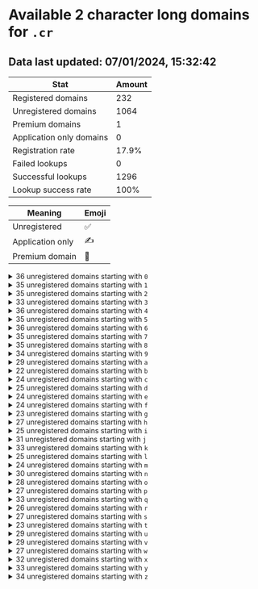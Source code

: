 # Available 2 character long domains for `.cr`

## Data last updated: 07/01/2024, 15:32:42

|Stat|Amount|
|--|--|
|Registered domains|232|
|Unregistered domains|1064|
|Premium domains|1|
|Application only domains|0|
|Registration rate|17.9%|
|Failed lookups|0|
|Successful lookups|1296|
|Lookup success rate|100%|


|Meaning|Emoji|
|--|--|
|Unregistered|:white_check_mark:|
|Application only|:writing_hand:|
|Premium domain|:gem:|

<details>
<summary>36 unregistered domains starting with <bold><code>0</code></bold></summary>

|Type|Domain|
|--|--|
|:white_check_mark:|`00.cr`|
|:white_check_mark:|`01.cr`|
|:white_check_mark:|`02.cr`|
|:white_check_mark:|`03.cr`|
|:white_check_mark:|`04.cr`|
|:white_check_mark:|`05.cr`|
|:white_check_mark:|`06.cr`|
|:white_check_mark:|`07.cr`|
|:white_check_mark:|`08.cr`|
|:white_check_mark:|`09.cr`|
|:white_check_mark:|`0a.cr`|
|:white_check_mark:|`0b.cr`|
|:white_check_mark:|`0c.cr`|
|:white_check_mark:|`0d.cr`|
|:white_check_mark:|`0e.cr`|
|:white_check_mark:|`0f.cr`|
|:white_check_mark:|`0g.cr`|
|:white_check_mark:|`0h.cr`|
|:white_check_mark:|`0i.cr`|
|:white_check_mark:|`0j.cr`|
|:white_check_mark:|`0k.cr`|
|:white_check_mark:|`0l.cr`|
|:white_check_mark:|`0m.cr`|
|:white_check_mark:|`0n.cr`|
|:white_check_mark:|`0o.cr`|
|:white_check_mark:|`0p.cr`|
|:white_check_mark:|`0q.cr`|
|:white_check_mark:|`0r.cr`|
|:white_check_mark:|`0s.cr`|
|:white_check_mark:|`0t.cr`|
|:white_check_mark:|`0u.cr`|
|:white_check_mark:|`0v.cr`|
|:white_check_mark:|`0w.cr`|
|:white_check_mark:|`0x.cr`|
|:white_check_mark:|`0y.cr`|
|:white_check_mark:|`0z.cr`|
</details>
<details>
<summary>35 unregistered domains starting with <bold><code>1</code></bold></summary>

|Type|Domain|
|--|--|
|:white_check_mark:|`11.cr`|
|:white_check_mark:|`12.cr`|
|:white_check_mark:|`13.cr`|
|:white_check_mark:|`14.cr`|
|:white_check_mark:|`15.cr`|
|:white_check_mark:|`16.cr`|
|:white_check_mark:|`17.cr`|
|:white_check_mark:|`18.cr`|
|:white_check_mark:|`19.cr`|
|:white_check_mark:|`1a.cr`|
|:white_check_mark:|`1b.cr`|
|:white_check_mark:|`1c.cr`|
|:white_check_mark:|`1d.cr`|
|:white_check_mark:|`1e.cr`|
|:white_check_mark:|`1f.cr`|
|:white_check_mark:|`1g.cr`|
|:white_check_mark:|`1h.cr`|
|:white_check_mark:|`1i.cr`|
|:white_check_mark:|`1j.cr`|
|:white_check_mark:|`1k.cr`|
|:white_check_mark:|`1l.cr`|
|:white_check_mark:|`1m.cr`|
|:white_check_mark:|`1n.cr`|
|:white_check_mark:|`1o.cr`|
|:white_check_mark:|`1p.cr`|
|:white_check_mark:|`1q.cr`|
|:white_check_mark:|`1r.cr`|
|:white_check_mark:|`1s.cr`|
|:white_check_mark:|`1t.cr`|
|:white_check_mark:|`1u.cr`|
|:white_check_mark:|`1v.cr`|
|:white_check_mark:|`1w.cr`|
|:white_check_mark:|`1x.cr`|
|:white_check_mark:|`1y.cr`|
|:white_check_mark:|`1z.cr`|
</details>
<details>
<summary>35 unregistered domains starting with <bold><code>2</code></bold></summary>

|Type|Domain|
|--|--|
|:white_check_mark:|`20.cr`|
|:white_check_mark:|`22.cr`|
|:white_check_mark:|`23.cr`|
|:white_check_mark:|`24.cr`|
|:white_check_mark:|`25.cr`|
|:white_check_mark:|`26.cr`|
|:white_check_mark:|`27.cr`|
|:white_check_mark:|`28.cr`|
|:white_check_mark:|`29.cr`|
|:white_check_mark:|`2a.cr`|
|:white_check_mark:|`2b.cr`|
|:white_check_mark:|`2c.cr`|
|:white_check_mark:|`2d.cr`|
|:white_check_mark:|`2e.cr`|
|:white_check_mark:|`2f.cr`|
|:white_check_mark:|`2g.cr`|
|:white_check_mark:|`2h.cr`|
|:white_check_mark:|`2i.cr`|
|:white_check_mark:|`2j.cr`|
|:white_check_mark:|`2k.cr`|
|:white_check_mark:|`2l.cr`|
|:white_check_mark:|`2m.cr`|
|:white_check_mark:|`2n.cr`|
|:white_check_mark:|`2o.cr`|
|:white_check_mark:|`2p.cr`|
|:white_check_mark:|`2q.cr`|
|:white_check_mark:|`2r.cr`|
|:white_check_mark:|`2s.cr`|
|:white_check_mark:|`2t.cr`|
|:white_check_mark:|`2u.cr`|
|:white_check_mark:|`2v.cr`|
|:white_check_mark:|`2w.cr`|
|:white_check_mark:|`2x.cr`|
|:white_check_mark:|`2y.cr`|
|:white_check_mark:|`2z.cr`|
</details>
<details>
<summary>33 unregistered domains starting with <bold><code>3</code></bold></summary>

|Type|Domain|
|--|--|
|:white_check_mark:|`30.cr`|
|:white_check_mark:|`31.cr`|
|:white_check_mark:|`32.cr`|
|:white_check_mark:|`33.cr`|
|:white_check_mark:|`34.cr`|
|:white_check_mark:|`35.cr`|
|:white_check_mark:|`36.cr`|
|:white_check_mark:|`37.cr`|
|:white_check_mark:|`38.cr`|
|:white_check_mark:|`39.cr`|
|:white_check_mark:|`3a.cr`|
|:white_check_mark:|`3b.cr`|
|:white_check_mark:|`3c.cr`|
|:white_check_mark:|`3d.cr`|
|:white_check_mark:|`3e.cr`|
|:white_check_mark:|`3f.cr`|
|:white_check_mark:|`3g.cr`|
|:white_check_mark:|`3h.cr`|
|:white_check_mark:|`3i.cr`|
|:white_check_mark:|`3j.cr`|
|:white_check_mark:|`3k.cr`|
|:white_check_mark:|`3l.cr`|
|:white_check_mark:|`3o.cr`|
|:white_check_mark:|`3p.cr`|
|:white_check_mark:|`3q.cr`|
|:white_check_mark:|`3s.cr`|
|:white_check_mark:|`3t.cr`|
|:white_check_mark:|`3u.cr`|
|:white_check_mark:|`3v.cr`|
|:white_check_mark:|`3w.cr`|
|:white_check_mark:|`3x.cr`|
|:white_check_mark:|`3y.cr`|
|:white_check_mark:|`3z.cr`|
</details>
<details>
<summary>36 unregistered domains starting with <bold><code>4</code></bold></summary>

|Type|Domain|
|--|--|
|:white_check_mark:|`40.cr`|
|:white_check_mark:|`41.cr`|
|:white_check_mark:|`42.cr`|
|:white_check_mark:|`43.cr`|
|:white_check_mark:|`44.cr`|
|:white_check_mark:|`45.cr`|
|:white_check_mark:|`46.cr`|
|:white_check_mark:|`47.cr`|
|:white_check_mark:|`48.cr`|
|:white_check_mark:|`49.cr`|
|:white_check_mark:|`4a.cr`|
|:white_check_mark:|`4b.cr`|
|:white_check_mark:|`4c.cr`|
|:white_check_mark:|`4d.cr`|
|:white_check_mark:|`4e.cr`|
|:white_check_mark:|`4f.cr`|
|:white_check_mark:|`4g.cr`|
|:white_check_mark:|`4h.cr`|
|:white_check_mark:|`4i.cr`|
|:white_check_mark:|`4j.cr`|
|:white_check_mark:|`4k.cr`|
|:white_check_mark:|`4l.cr`|
|:white_check_mark:|`4m.cr`|
|:white_check_mark:|`4n.cr`|
|:white_check_mark:|`4o.cr`|
|:white_check_mark:|`4p.cr`|
|:white_check_mark:|`4q.cr`|
|:white_check_mark:|`4r.cr`|
|:white_check_mark:|`4s.cr`|
|:white_check_mark:|`4t.cr`|
|:white_check_mark:|`4u.cr`|
|:white_check_mark:|`4v.cr`|
|:white_check_mark:|`4w.cr`|
|:white_check_mark:|`4x.cr`|
|:white_check_mark:|`4y.cr`|
|:white_check_mark:|`4z.cr`|
</details>
<details>
<summary>35 unregistered domains starting with <bold><code>5</code></bold></summary>

|Type|Domain|
|--|--|
|:white_check_mark:|`50.cr`|
|:white_check_mark:|`51.cr`|
|:white_check_mark:|`52.cr`|
|:white_check_mark:|`53.cr`|
|:white_check_mark:|`54.cr`|
|:white_check_mark:|`55.cr`|
|:white_check_mark:|`56.cr`|
|:white_check_mark:|`57.cr`|
|:white_check_mark:|`58.cr`|
|:white_check_mark:|`59.cr`|
|:white_check_mark:|`5a.cr`|
|:white_check_mark:|`5b.cr`|
|:white_check_mark:|`5c.cr`|
|:white_check_mark:|`5d.cr`|
|:white_check_mark:|`5f.cr`|
|:white_check_mark:|`5g.cr`|
|:white_check_mark:|`5h.cr`|
|:white_check_mark:|`5i.cr`|
|:white_check_mark:|`5j.cr`|
|:white_check_mark:|`5k.cr`|
|:white_check_mark:|`5l.cr`|
|:white_check_mark:|`5m.cr`|
|:white_check_mark:|`5n.cr`|
|:white_check_mark:|`5o.cr`|
|:white_check_mark:|`5p.cr`|
|:white_check_mark:|`5q.cr`|
|:white_check_mark:|`5r.cr`|
|:white_check_mark:|`5s.cr`|
|:white_check_mark:|`5t.cr`|
|:white_check_mark:|`5u.cr`|
|:white_check_mark:|`5v.cr`|
|:white_check_mark:|`5w.cr`|
|:white_check_mark:|`5x.cr`|
|:white_check_mark:|`5y.cr`|
|:white_check_mark:|`5z.cr`|
</details>
<details>
<summary>36 unregistered domains starting with <bold><code>6</code></bold></summary>

|Type|Domain|
|--|--|
|:white_check_mark:|`60.cr`|
|:white_check_mark:|`61.cr`|
|:white_check_mark:|`62.cr`|
|:white_check_mark:|`63.cr`|
|:white_check_mark:|`64.cr`|
|:white_check_mark:|`65.cr`|
|:white_check_mark:|`66.cr`|
|:white_check_mark:|`67.cr`|
|:white_check_mark:|`68.cr`|
|:white_check_mark:|`69.cr`|
|:white_check_mark:|`6a.cr`|
|:white_check_mark:|`6b.cr`|
|:white_check_mark:|`6c.cr`|
|:white_check_mark:|`6d.cr`|
|:white_check_mark:|`6e.cr`|
|:white_check_mark:|`6f.cr`|
|:white_check_mark:|`6g.cr`|
|:white_check_mark:|`6h.cr`|
|:white_check_mark:|`6i.cr`|
|:white_check_mark:|`6j.cr`|
|:white_check_mark:|`6k.cr`|
|:white_check_mark:|`6l.cr`|
|:white_check_mark:|`6m.cr`|
|:white_check_mark:|`6n.cr`|
|:white_check_mark:|`6o.cr`|
|:white_check_mark:|`6p.cr`|
|:white_check_mark:|`6q.cr`|
|:white_check_mark:|`6r.cr`|
|:white_check_mark:|`6s.cr`|
|:white_check_mark:|`6t.cr`|
|:white_check_mark:|`6u.cr`|
|:white_check_mark:|`6v.cr`|
|:white_check_mark:|`6w.cr`|
|:white_check_mark:|`6x.cr`|
|:white_check_mark:|`6y.cr`|
|:white_check_mark:|`6z.cr`|
</details>
<details>
<summary>35 unregistered domains starting with <bold><code>7</code></bold></summary>

|Type|Domain|
|--|--|
|:white_check_mark:|`70.cr`|
|:white_check_mark:|`71.cr`|
|:white_check_mark:|`72.cr`|
|:white_check_mark:|`73.cr`|
|:white_check_mark:|`74.cr`|
|:white_check_mark:|`75.cr`|
|:white_check_mark:|`76.cr`|
|:white_check_mark:|`77.cr`|
|:white_check_mark:|`78.cr`|
|:white_check_mark:|`79.cr`|
|:white_check_mark:|`7a.cr`|
|:white_check_mark:|`7b.cr`|
|:white_check_mark:|`7d.cr`|
|:white_check_mark:|`7e.cr`|
|:white_check_mark:|`7f.cr`|
|:white_check_mark:|`7g.cr`|
|:white_check_mark:|`7h.cr`|
|:white_check_mark:|`7i.cr`|
|:white_check_mark:|`7j.cr`|
|:white_check_mark:|`7k.cr`|
|:white_check_mark:|`7l.cr`|
|:white_check_mark:|`7m.cr`|
|:white_check_mark:|`7n.cr`|
|:white_check_mark:|`7o.cr`|
|:white_check_mark:|`7p.cr`|
|:white_check_mark:|`7q.cr`|
|:white_check_mark:|`7r.cr`|
|:white_check_mark:|`7s.cr`|
|:white_check_mark:|`7t.cr`|
|:white_check_mark:|`7u.cr`|
|:white_check_mark:|`7v.cr`|
|:white_check_mark:|`7w.cr`|
|:white_check_mark:|`7x.cr`|
|:white_check_mark:|`7y.cr`|
|:white_check_mark:|`7z.cr`|
</details>
<details>
<summary>35 unregistered domains starting with <bold><code>8</code></bold></summary>

|Type|Domain|
|--|--|
|:white_check_mark:|`80.cr`|
|:white_check_mark:|`81.cr`|
|:white_check_mark:|`82.cr`|
|:white_check_mark:|`83.cr`|
|:white_check_mark:|`84.cr`|
|:white_check_mark:|`85.cr`|
|:white_check_mark:|`86.cr`|
|:white_check_mark:|`87.cr`|
|:white_check_mark:|`89.cr`|
|:white_check_mark:|`8a.cr`|
|:white_check_mark:|`8b.cr`|
|:white_check_mark:|`8c.cr`|
|:white_check_mark:|`8d.cr`|
|:white_check_mark:|`8e.cr`|
|:white_check_mark:|`8f.cr`|
|:white_check_mark:|`8g.cr`|
|:white_check_mark:|`8h.cr`|
|:white_check_mark:|`8i.cr`|
|:white_check_mark:|`8j.cr`|
|:white_check_mark:|`8k.cr`|
|:white_check_mark:|`8l.cr`|
|:white_check_mark:|`8m.cr`|
|:white_check_mark:|`8n.cr`|
|:white_check_mark:|`8o.cr`|
|:white_check_mark:|`8p.cr`|
|:white_check_mark:|`8q.cr`|
|:white_check_mark:|`8r.cr`|
|:white_check_mark:|`8s.cr`|
|:white_check_mark:|`8t.cr`|
|:white_check_mark:|`8u.cr`|
|:white_check_mark:|`8v.cr`|
|:white_check_mark:|`8w.cr`|
|:white_check_mark:|`8x.cr`|
|:white_check_mark:|`8y.cr`|
|:white_check_mark:|`8z.cr`|
</details>
<details>
<summary>34 unregistered domains starting with <bold><code>9</code></bold></summary>

|Type|Domain|
|--|--|
|:white_check_mark:|`90.cr`|
|:white_check_mark:|`91.cr`|
|:white_check_mark:|`92.cr`|
|:white_check_mark:|`93.cr`|
|:white_check_mark:|`94.cr`|
|:white_check_mark:|`95.cr`|
|:white_check_mark:|`96.cr`|
|:white_check_mark:|`97.cr`|
|:white_check_mark:|`98.cr`|
|:white_check_mark:|`9a.cr`|
|:white_check_mark:|`9b.cr`|
|:white_check_mark:|`9c.cr`|
|:white_check_mark:|`9d.cr`|
|:white_check_mark:|`9e.cr`|
|:white_check_mark:|`9f.cr`|
|:white_check_mark:|`9g.cr`|
|:white_check_mark:|`9h.cr`|
|:white_check_mark:|`9i.cr`|
|:white_check_mark:|`9j.cr`|
|:white_check_mark:|`9k.cr`|
|:white_check_mark:|`9l.cr`|
|:white_check_mark:|`9m.cr`|
|:white_check_mark:|`9o.cr`|
|:white_check_mark:|`9p.cr`|
|:white_check_mark:|`9q.cr`|
|:white_check_mark:|`9r.cr`|
|:white_check_mark:|`9s.cr`|
|:white_check_mark:|`9t.cr`|
|:white_check_mark:|`9u.cr`|
|:white_check_mark:|`9v.cr`|
|:white_check_mark:|`9w.cr`|
|:white_check_mark:|`9x.cr`|
|:white_check_mark:|`9y.cr`|
|:white_check_mark:|`9z.cr`|
</details>
<details>
<summary>29 unregistered domains starting with <bold><code>a</code></bold></summary>

|Type|Domain|
|--|--|
|:white_check_mark:|`a0.cr`|
|:white_check_mark:|`a1.cr`|
|:white_check_mark:|`a2.cr`|
|:white_check_mark:|`a3.cr`|
|:white_check_mark:|`a5.cr`|
|:white_check_mark:|`a6.cr`|
|:white_check_mark:|`a7.cr`|
|:white_check_mark:|`a8.cr`|
|:white_check_mark:|`a9.cr`|
|:white_check_mark:|`ab.cr`|
|:white_check_mark:|`ac.cr`|
|:white_check_mark:|`ad.cr`|
|:white_check_mark:|`ae.cr`|
|:white_check_mark:|`af.cr`|
|:white_check_mark:|`ah.cr`|
|:white_check_mark:|`ai.cr`|
|:white_check_mark:|`aj.cr`|
|:white_check_mark:|`ak.cr`|
|:white_check_mark:|`al.cr`|
|:white_check_mark:|`am.cr`|
|:white_check_mark:|`ao.cr`|
|:white_check_mark:|`ap.cr`|
|:white_check_mark:|`aq.cr`|
|:white_check_mark:|`as.cr`|
|:white_check_mark:|`au.cr`|
|:white_check_mark:|`av.cr`|
|:white_check_mark:|`aw.cr`|
|:white_check_mark:|`ay.cr`|
|:white_check_mark:|`az.cr`|
</details>
<details>
<summary>22 unregistered domains starting with <bold><code>b</code></bold></summary>

|Type|Domain|
|--|--|
|:white_check_mark:|`b0.cr`|
|:white_check_mark:|`b2.cr`|
|:white_check_mark:|`b3.cr`|
|:white_check_mark:|`b4.cr`|
|:white_check_mark:|`b5.cr`|
|:white_check_mark:|`b6.cr`|
|:white_check_mark:|`b7.cr`|
|:white_check_mark:|`b8.cr`|
|:white_check_mark:|`b9.cr`|
|:white_check_mark:|`be.cr`|
|:white_check_mark:|`bf.cr`|
|:white_check_mark:|`bg.cr`|
|:white_check_mark:|`bh.cr`|
|:white_check_mark:|`bi.cr`|
|:white_check_mark:|`bj.cr`|
|:white_check_mark:|`bk.cr`|
|:white_check_mark:|`bl.cr`|
|:white_check_mark:|`bo.cr`|
|:white_check_mark:|`bq.cr`|
|:white_check_mark:|`bs.cr`|
|:white_check_mark:|`bu.cr`|
|:white_check_mark:|`bz.cr`|
</details>
<details>
<summary>24 unregistered domains starting with <bold><code>c</code></bold></summary>

|Type|Domain|
|--|--|
|:white_check_mark:|`c0.cr`|
|:white_check_mark:|`c1.cr`|
|:white_check_mark:|`c2.cr`|
|:white_check_mark:|`c4.cr`|
|:white_check_mark:|`c5.cr`|
|:white_check_mark:|`c6.cr`|
|:white_check_mark:|`c7.cr`|
|:white_check_mark:|`c8.cr`|
|:white_check_mark:|`c9.cr`|
|:white_check_mark:|`ca.cr`|
|:white_check_mark:|`cd.cr`|
|:white_check_mark:|`cg.cr`|
|:white_check_mark:|`ci.cr`|
|:white_check_mark:|`cj.cr`|
|:white_check_mark:|`ck.cr`|
|:white_check_mark:|`co.cr`|
|:white_check_mark:|`cp.cr`|
|:white_check_mark:|`cq.cr`|
|:white_check_mark:|`cr.cr`|
|:white_check_mark:|`ct.cr`|
|:white_check_mark:|`cw.cr`|
|:white_check_mark:|`cx.cr`|
|:white_check_mark:|`cy.cr`|
|:white_check_mark:|`cz.cr`|
</details>
<details>
<summary>25 unregistered domains starting with <bold><code>d</code></bold></summary>

|Type|Domain|
|--|--|
|:white_check_mark:|`d0.cr`|
|:white_check_mark:|`d1.cr`|
|:white_check_mark:|`d2.cr`|
|:white_check_mark:|`d3.cr`|
|:white_check_mark:|`d4.cr`|
|:white_check_mark:|`d5.cr`|
|:white_check_mark:|`d6.cr`|
|:white_check_mark:|`d7.cr`|
|:white_check_mark:|`d8.cr`|
|:white_check_mark:|`d9.cr`|
|:white_check_mark:|`de.cr`|
|:white_check_mark:|`df.cr`|
|:white_check_mark:|`dg.cr`|
|:white_check_mark:|`dh.cr`|
|:white_check_mark:|`dj.cr`|
|:white_check_mark:|`dl.cr`|
|:white_check_mark:|`dn.cr`|
|:white_check_mark:|`dp.cr`|
|:white_check_mark:|`dt.cr`|
|:white_check_mark:|`du.cr`|
|:white_check_mark:|`dv.cr`|
|:white_check_mark:|`dw.cr`|
|:white_check_mark:|`dx.cr`|
|:white_check_mark:|`dy.cr`|
|:white_check_mark:|`dz.cr`|
</details>
<details>
<summary>24 unregistered domains starting with <bold><code>e</code></bold></summary>

|Type|Domain|
|--|--|
|:white_check_mark:|`e0.cr`|
|:white_check_mark:|`e1.cr`|
|:white_check_mark:|`e2.cr`|
|:white_check_mark:|`e3.cr`|
|:white_check_mark:|`e4.cr`|
|:white_check_mark:|`e5.cr`|
|:white_check_mark:|`e6.cr`|
|:white_check_mark:|`e7.cr`|
|:white_check_mark:|`e8.cr`|
|:white_check_mark:|`e9.cr`|
|:white_check_mark:|`ea.cr`|
|:white_check_mark:|`eb.cr`|
|:white_check_mark:|`eg.cr`|
|:white_check_mark:|`eh.cr`|
|:white_check_mark:|`ei.cr`|
|:white_check_mark:|`ej.cr`|
|:white_check_mark:|`ek.cr`|
|:white_check_mark:|`em.cr`|
|:white_check_mark:|`eo.cr`|
|:white_check_mark:|`eq.cr`|
|:white_check_mark:|`er.cr`|
|:white_check_mark:|`et.cr`|
|:white_check_mark:|`ew.cr`|
|:white_check_mark:|`ex.cr`|
</details>
<details>
<summary>24 unregistered domains starting with <bold><code>f</code></bold></summary>

|Type|Domain|
|--|--|
|:white_check_mark:|`f0.cr`|
|:white_check_mark:|`f2.cr`|
|:white_check_mark:|`f3.cr`|
|:white_check_mark:|`f4.cr`|
|:white_check_mark:|`f5.cr`|
|:white_check_mark:|`f6.cr`|
|:white_check_mark:|`f7.cr`|
|:white_check_mark:|`f8.cr`|
|:white_check_mark:|`f9.cr`|
|:white_check_mark:|`fa.cr`|
|:white_check_mark:|`fc.cr`|
|:white_check_mark:|`fd.cr`|
|:white_check_mark:|`fh.cr`|
|:white_check_mark:|`fj.cr`|
|:white_check_mark:|`fn.cr`|
|:white_check_mark:|`fo.cr`|
|:white_check_mark:|`fp.cr`|
|:white_check_mark:|`fq.cr`|
|:white_check_mark:|`ft.cr`|
|:white_check_mark:|`fu.cr`|
|:white_check_mark:|`fv.cr`|
|:white_check_mark:|`fw.cr`|
|:white_check_mark:|`fy.cr`|
|:white_check_mark:|`fz.cr`|
</details>
<details>
<summary>23 unregistered domains starting with <bold><code>g</code></bold></summary>

|Type|Domain|
|--|--|
|:white_check_mark:|`g0.cr`|
|:white_check_mark:|`g1.cr`|
|:white_check_mark:|`g2.cr`|
|:white_check_mark:|`g3.cr`|
|:white_check_mark:|`g4.cr`|
|:white_check_mark:|`g5.cr`|
|:white_check_mark:|`g6.cr`|
|:white_check_mark:|`g8.cr`|
|:white_check_mark:|`g9.cr`|
|:white_check_mark:|`gb.cr`|
|:white_check_mark:|`gc.cr`|
|:white_check_mark:|`gf.cr`|
|:white_check_mark:|`gh.cr`|
|:white_check_mark:|`gi.cr`|
|:white_check_mark:|`gn.cr`|
|:white_check_mark:|`gq.cr`|
|:white_check_mark:|`gr.cr`|
|:white_check_mark:|`gu.cr`|
|:white_check_mark:|`gv.cr`|
|:white_check_mark:|`gw.cr`|
|:white_check_mark:|`gx.cr`|
|:white_check_mark:|`gy.cr`|
|:white_check_mark:|`gz.cr`|
</details>
<details>
<summary>27 unregistered domains starting with <bold><code>h</code></bold></summary>

|Type|Domain|
|--|--|
|:white_check_mark:|`h0.cr`|
|:white_check_mark:|`h1.cr`|
|:white_check_mark:|`h2.cr`|
|:white_check_mark:|`h3.cr`|
|:white_check_mark:|`h4.cr`|
|:white_check_mark:|`h5.cr`|
|:white_check_mark:|`h6.cr`|
|:white_check_mark:|`h7.cr`|
|:white_check_mark:|`h8.cr`|
|:white_check_mark:|`h9.cr`|
|:white_check_mark:|`hc.cr`|
|:white_check_mark:|`he.cr`|
|:white_check_mark:|`hf.cr`|
|:white_check_mark:|`hg.cr`|
|:white_check_mark:|`hh.cr`|
|:white_check_mark:|`hj.cr`|
|:white_check_mark:|`hk.cr`|
|:white_check_mark:|`hl.cr`|
|:white_check_mark:|`hn.cr`|
|:white_check_mark:|`ho.cr`|
|:white_check_mark:|`ht.cr`|
|:white_check_mark:|`hu.cr`|
|:white_check_mark:|`hv.cr`|
|:white_check_mark:|`hw.cr`|
|:white_check_mark:|`hx.cr`|
|:white_check_mark:|`hy.cr`|
|:white_check_mark:|`hz.cr`|
</details>
<details>
<summary>25 unregistered domains starting with <bold><code>i</code></bold></summary>

|Type|Domain|
|--|--|
|:white_check_mark:|`i0.cr`|
|:white_check_mark:|`i1.cr`|
|:white_check_mark:|`i2.cr`|
|:white_check_mark:|`i3.cr`|
|:white_check_mark:|`i4.cr`|
|:white_check_mark:|`i5.cr`|
|:white_check_mark:|`i6.cr`|
|:white_check_mark:|`i7.cr`|
|:white_check_mark:|`i8.cr`|
|:white_check_mark:|`i9.cr`|
|:white_check_mark:|`ib.cr`|
|:white_check_mark:|`id.cr`|
|:white_check_mark:|`ie.cr`|
|:white_check_mark:|`ig.cr`|
|:white_check_mark:|`ii.cr`|
|:white_check_mark:|`ij.cr`|
|:white_check_mark:|`ik.cr`|
|:white_check_mark:|`il.cr`|
|:white_check_mark:|`iq.cr`|
|:white_check_mark:|`iu.cr`|
|:white_check_mark:|`iv.cr`|
|:white_check_mark:|`iw.cr`|
|:white_check_mark:|`ix.cr`|
|:white_check_mark:|`iy.cr`|
|:white_check_mark:|`iz.cr`|
</details>
<details>
<summary>31 unregistered domains starting with <bold><code>j</code></bold></summary>

|Type|Domain|
|--|--|
|:white_check_mark:|`j0.cr`|
|:white_check_mark:|`j1.cr`|
|:white_check_mark:|`j2.cr`|
|:white_check_mark:|`j3.cr`|
|:white_check_mark:|`j4.cr`|
|:white_check_mark:|`j5.cr`|
|:white_check_mark:|`j6.cr`|
|:white_check_mark:|`j7.cr`|
|:white_check_mark:|`j8.cr`|
|:white_check_mark:|`j9.cr`|
|:white_check_mark:|`ja.cr`|
|:white_check_mark:|`jb.cr`|
|:white_check_mark:|`jc.cr`|
|:white_check_mark:|`jd.cr`|
|:white_check_mark:|`je.cr`|
|:white_check_mark:|`jf.cr`|
|:white_check_mark:|`jg.cr`|
|:white_check_mark:|`jh.cr`|
|:white_check_mark:|`ji.cr`|
|:white_check_mark:|`jk.cr`|
|:white_check_mark:|`jl.cr`|
|:white_check_mark:|`jn.cr`|
|:white_check_mark:|`jo.cr`|
|:white_check_mark:|`jp.cr`|
|:white_check_mark:|`jq.cr`|
|:white_check_mark:|`js.cr`|
|:white_check_mark:|`jt.cr`|
|:white_check_mark:|`jw.cr`|
|:white_check_mark:|`jx.cr`|
|:white_check_mark:|`jy.cr`|
|:white_check_mark:|`jz.cr`|
</details>
<details>
<summary>33 unregistered domains starting with <bold><code>k</code></bold></summary>

|Type|Domain|
|--|--|
|:white_check_mark:|`k0.cr`|
|:white_check_mark:|`k1.cr`|
|:white_check_mark:|`k2.cr`|
|:white_check_mark:|`k3.cr`|
|:white_check_mark:|`k4.cr`|
|:white_check_mark:|`k5.cr`|
|:white_check_mark:|`k6.cr`|
|:white_check_mark:|`k7.cr`|
|:white_check_mark:|`k8.cr`|
|:white_check_mark:|`k9.cr`|
|:white_check_mark:|`ka.cr`|
|:white_check_mark:|`kb.cr`|
|:white_check_mark:|`ke.cr`|
|:white_check_mark:|`kf.cr`|
|:white_check_mark:|`kg.cr`|
|:white_check_mark:|`kh.cr`|
|:white_check_mark:|`ki.cr`|
|:white_check_mark:|`kj.cr`|
|:white_check_mark:|`kk.cr`|
|:white_check_mark:|`kl.cr`|
|:white_check_mark:|`km.cr`|
|:white_check_mark:|`kn.cr`|
|:white_check_mark:|`ko.cr`|
|:white_check_mark:|`kq.cr`|
|:white_check_mark:|`kr.cr`|
|:white_check_mark:|`ks.cr`|
|:white_check_mark:|`kt.cr`|
|:white_check_mark:|`ku.cr`|
|:white_check_mark:|`kv.cr`|
|:white_check_mark:|`kw.cr`|
|:white_check_mark:|`kx.cr`|
|:white_check_mark:|`ky.cr`|
|:white_check_mark:|`kz.cr`|
</details>
<details>
<summary>25 unregistered domains starting with <bold><code>l</code></bold></summary>

|Type|Domain|
|--|--|
|:white_check_mark:|`l0.cr`|
|:white_check_mark:|`l1.cr`|
|:white_check_mark:|`l2.cr`|
|:white_check_mark:|`l3.cr`|
|:white_check_mark:|`l4.cr`|
|:white_check_mark:|`l5.cr`|
|:white_check_mark:|`l6.cr`|
|:white_check_mark:|`l7.cr`|
|:white_check_mark:|`l8.cr`|
|:white_check_mark:|`l9.cr`|
|:white_check_mark:|`lb.cr`|
|:white_check_mark:|`lc.cr`|
|:white_check_mark:|`le.cr`|
|:white_check_mark:|`lf.cr`|
|:white_check_mark:|`lh.cr`|
|:white_check_mark:|`lj.cr`|
|:white_check_mark:|`lk.cr`|
|:white_check_mark:|`ln.cr`|
|:white_check_mark:|`lp.cr`|
|:white_check_mark:|`lq.cr`|
|:white_check_mark:|`lr.cr`|
|:white_check_mark:|`lt.cr`|
|:white_check_mark:|`lv.cr`|
|:white_check_mark:|`ly.cr`|
|:white_check_mark:|`lz.cr`|
</details>
<details>
<summary>24 unregistered domains starting with <bold><code>m</code></bold></summary>

|Type|Domain|
|--|--|
|:white_check_mark:|`m0.cr`|
|:white_check_mark:|`m1.cr`|
|:white_check_mark:|`m2.cr`|
|:white_check_mark:|`m3.cr`|
|:white_check_mark:|`m4.cr`|
|:white_check_mark:|`m5.cr`|
|:white_check_mark:|`m6.cr`|
|:white_check_mark:|`m7.cr`|
|:white_check_mark:|`m8.cr`|
|:white_check_mark:|`m9.cr`|
|:white_check_mark:|`ma.cr`|
|:white_check_mark:|`md.cr`|
|:white_check_mark:|`mf.cr`|
|:white_check_mark:|`mj.cr`|
|:white_check_mark:|`ml.cr`|
|:white_check_mark:|`mn.cr`|
|:white_check_mark:|`mp.cr`|
|:white_check_mark:|`mq.cr`|
|:white_check_mark:|`mr.cr`|
|:white_check_mark:|`mt.cr`|
|:white_check_mark:|`mu.cr`|
|:white_check_mark:|`mv.cr`|
|:white_check_mark:|`mx.cr`|
|:white_check_mark:|`mz.cr`|
</details>
<details>
<summary>30 unregistered domains starting with <bold><code>n</code></bold></summary>

|Type|Domain|
|--|--|
|:white_check_mark:|`n0.cr`|
|:white_check_mark:|`n1.cr`|
|:white_check_mark:|`n2.cr`|
|:white_check_mark:|`n3.cr`|
|:white_check_mark:|`n4.cr`|
|:white_check_mark:|`n5.cr`|
|:white_check_mark:|`n6.cr`|
|:white_check_mark:|`n7.cr`|
|:white_check_mark:|`n8.cr`|
|:white_check_mark:|`n9.cr`|
|:white_check_mark:|`na.cr`|
|:white_check_mark:|`nb.cr`|
|:white_check_mark:|`nc.cr`|
|:white_check_mark:|`nd.cr`|
|:white_check_mark:|`ne.cr`|
|:white_check_mark:|`nf.cr`|
|:white_check_mark:|`ni.cr`|
|:white_check_mark:|`nj.cr`|
|:white_check_mark:|`nl.cr`|
|:white_check_mark:|`nm.cr`|
|:white_check_mark:|`nn.cr`|
|:white_check_mark:|`np.cr`|
|:white_check_mark:|`nq.cr`|
|:white_check_mark:|`nr.cr`|
|:white_check_mark:|`nt.cr`|
|:white_check_mark:|`nu.cr`|
|:white_check_mark:|`nw.cr`|
|:white_check_mark:|`nx.cr`|
|:white_check_mark:|`ny.cr`|
|:white_check_mark:|`nz.cr`|
</details>
<details>
<summary>28 unregistered domains starting with <bold><code>o</code></bold></summary>

|Type|Domain|
|--|--|
|:white_check_mark:|`o0.cr`|
|:white_check_mark:|`o1.cr`|
|:white_check_mark:|`o2.cr`|
|:white_check_mark:|`o4.cr`|
|:white_check_mark:|`o5.cr`|
|:white_check_mark:|`o6.cr`|
|:white_check_mark:|`o7.cr`|
|:white_check_mark:|`o8.cr`|
|:white_check_mark:|`o9.cr`|
|:white_check_mark:|`oc.cr`|
|:white_check_mark:|`od.cr`|
|:white_check_mark:|`of.cr`|
|:white_check_mark:|`og.cr`|
|:white_check_mark:|`oh.cr`|
|:white_check_mark:|`oi.cr`|
|:white_check_mark:|`oj.cr`|
|:white_check_mark:|`ol.cr`|
|:white_check_mark:|`om.cr`|
|:white_check_mark:|`on.cr`|
|:white_check_mark:|`op.cr`|
|:white_check_mark:|`oq.cr`|
|:white_check_mark:|`ot.cr`|
|:white_check_mark:|`ou.cr`|
|:white_check_mark:|`ov.cr`|
|:white_check_mark:|`ow.cr`|
|:white_check_mark:|`ox.cr`|
|:white_check_mark:|`oy.cr`|
|:white_check_mark:|`oz.cr`|
</details>
<details>
<summary>27 unregistered domains starting with <bold><code>p</code></bold></summary>

|Type|Domain|
|--|--|
|:white_check_mark:|`p0.cr`|
|:white_check_mark:|`p1.cr`|
|:white_check_mark:|`p2.cr`|
|:white_check_mark:|`p3.cr`|
|:white_check_mark:|`p4.cr`|
|:white_check_mark:|`p5.cr`|
|:white_check_mark:|`p6.cr`|
|:white_check_mark:|`p7.cr`|
|:white_check_mark:|`p8.cr`|
|:white_check_mark:|`p9.cr`|
|:white_check_mark:|`pa.cr`|
|:white_check_mark:|`pb.cr`|
|:white_check_mark:|`pd.cr`|
|:white_check_mark:|`pe.cr`|
|:white_check_mark:|`pf.cr`|
|:white_check_mark:|`pi.cr`|
|:white_check_mark:|`pj.cr`|
|:white_check_mark:|`pk.cr`|
|:white_check_mark:|`pl.cr`|
|:gem:|`pm.cr`|
|:white_check_mark:|`pn.cr`|
|:white_check_mark:|`po.cr`|
|:white_check_mark:|`pu.cr`|
|:white_check_mark:|`pv.cr`|
|:white_check_mark:|`pw.cr`|
|:white_check_mark:|`px.cr`|
|:white_check_mark:|`py.cr`|
</details>
<details>
<summary>33 unregistered domains starting with <bold><code>q</code></bold></summary>

|Type|Domain|
|--|--|
|:white_check_mark:|`q0.cr`|
|:white_check_mark:|`q1.cr`|
|:white_check_mark:|`q2.cr`|
|:white_check_mark:|`q3.cr`|
|:white_check_mark:|`q4.cr`|
|:white_check_mark:|`q5.cr`|
|:white_check_mark:|`q6.cr`|
|:white_check_mark:|`q7.cr`|
|:white_check_mark:|`q8.cr`|
|:white_check_mark:|`q9.cr`|
|:white_check_mark:|`qa.cr`|
|:white_check_mark:|`qb.cr`|
|:white_check_mark:|`qc.cr`|
|:white_check_mark:|`qd.cr`|
|:white_check_mark:|`qe.cr`|
|:white_check_mark:|`qf.cr`|
|:white_check_mark:|`qg.cr`|
|:white_check_mark:|`qh.cr`|
|:white_check_mark:|`qi.cr`|
|:white_check_mark:|`qj.cr`|
|:white_check_mark:|`qk.cr`|
|:white_check_mark:|`qm.cr`|
|:white_check_mark:|`qn.cr`|
|:white_check_mark:|`qo.cr`|
|:white_check_mark:|`qp.cr`|
|:white_check_mark:|`qq.cr`|
|:white_check_mark:|`qs.cr`|
|:white_check_mark:|`qt.cr`|
|:white_check_mark:|`qv.cr`|
|:white_check_mark:|`qw.cr`|
|:white_check_mark:|`qx.cr`|
|:white_check_mark:|`qy.cr`|
|:white_check_mark:|`qz.cr`|
</details>
<details>
<summary>26 unregistered domains starting with <bold><code>r</code></bold></summary>

|Type|Domain|
|--|--|
|:white_check_mark:|`r0.cr`|
|:white_check_mark:|`r1.cr`|
|:white_check_mark:|`r2.cr`|
|:white_check_mark:|`r3.cr`|
|:white_check_mark:|`r4.cr`|
|:white_check_mark:|`r5.cr`|
|:white_check_mark:|`r6.cr`|
|:white_check_mark:|`r7.cr`|
|:white_check_mark:|`r8.cr`|
|:white_check_mark:|`r9.cr`|
|:white_check_mark:|`ra.cr`|
|:white_check_mark:|`rb.cr`|
|:white_check_mark:|`rd.cr`|
|:white_check_mark:|`rf.cr`|
|:white_check_mark:|`rh.cr`|
|:white_check_mark:|`rj.cr`|
|:white_check_mark:|`rk.cr`|
|:white_check_mark:|`rm.cr`|
|:white_check_mark:|`rp.cr`|
|:white_check_mark:|`rq.cr`|
|:white_check_mark:|`rs.cr`|
|:white_check_mark:|`ru.cr`|
|:white_check_mark:|`rv.cr`|
|:white_check_mark:|`rx.cr`|
|:white_check_mark:|`ry.cr`|
|:white_check_mark:|`rz.cr`|
</details>
<details>
<summary>27 unregistered domains starting with <bold><code>s</code></bold></summary>

|Type|Domain|
|--|--|
|:white_check_mark:|`s0.cr`|
|:white_check_mark:|`s1.cr`|
|:white_check_mark:|`s2.cr`|
|:white_check_mark:|`s3.cr`|
|:white_check_mark:|`s4.cr`|
|:white_check_mark:|`s5.cr`|
|:white_check_mark:|`s6.cr`|
|:white_check_mark:|`s7.cr`|
|:white_check_mark:|`s8.cr`|
|:white_check_mark:|`s9.cr`|
|:white_check_mark:|`sb.cr`|
|:white_check_mark:|`sc.cr`|
|:white_check_mark:|`sd.cr`|
|:white_check_mark:|`sf.cr`|
|:white_check_mark:|`sk.cr`|
|:white_check_mark:|`sm.cr`|
|:white_check_mark:|`sn.cr`|
|:white_check_mark:|`so.cr`|
|:white_check_mark:|`sp.cr`|
|:white_check_mark:|`sq.cr`|
|:white_check_mark:|`sr.cr`|
|:white_check_mark:|`ss.cr`|
|:white_check_mark:|`st.cr`|
|:white_check_mark:|`sv.cr`|
|:white_check_mark:|`sw.cr`|
|:white_check_mark:|`sx.cr`|
|:white_check_mark:|`sz.cr`|
</details>
<details>
<summary>23 unregistered domains starting with <bold><code>t</code></bold></summary>

|Type|Domain|
|--|--|
|:white_check_mark:|`t0.cr`|
|:white_check_mark:|`t1.cr`|
|:white_check_mark:|`t2.cr`|
|:white_check_mark:|`t3.cr`|
|:white_check_mark:|`t5.cr`|
|:white_check_mark:|`t6.cr`|
|:white_check_mark:|`t7.cr`|
|:white_check_mark:|`t8.cr`|
|:white_check_mark:|`t9.cr`|
|:white_check_mark:|`ta.cr`|
|:white_check_mark:|`tb.cr`|
|:white_check_mark:|`td.cr`|
|:white_check_mark:|`tf.cr`|
|:white_check_mark:|`tg.cr`|
|:white_check_mark:|`tj.cr`|
|:white_check_mark:|`tl.cr`|
|:white_check_mark:|`tm.cr`|
|:white_check_mark:|`tp.cr`|
|:white_check_mark:|`tq.cr`|
|:white_check_mark:|`tt.cr`|
|:white_check_mark:|`tw.cr`|
|:white_check_mark:|`tx.cr`|
|:white_check_mark:|`ty.cr`|
</details>
<details>
<summary>29 unregistered domains starting with <bold><code>u</code></bold></summary>

|Type|Domain|
|--|--|
|:white_check_mark:|`u0.cr`|
|:white_check_mark:|`u1.cr`|
|:white_check_mark:|`u2.cr`|
|:white_check_mark:|`u3.cr`|
|:white_check_mark:|`u4.cr`|
|:white_check_mark:|`u5.cr`|
|:white_check_mark:|`u6.cr`|
|:white_check_mark:|`u7.cr`|
|:white_check_mark:|`u8.cr`|
|:white_check_mark:|`u9.cr`|
|:white_check_mark:|`ua.cr`|
|:white_check_mark:|`ub.cr`|
|:white_check_mark:|`uc.cr`|
|:white_check_mark:|`ud.cr`|
|:white_check_mark:|`ue.cr`|
|:white_check_mark:|`uf.cr`|
|:white_check_mark:|`ug.cr`|
|:white_check_mark:|`uj.cr`|
|:white_check_mark:|`ul.cr`|
|:white_check_mark:|`um.cr`|
|:white_check_mark:|`uo.cr`|
|:white_check_mark:|`uq.cr`|
|:white_check_mark:|`ur.cr`|
|:white_check_mark:|`ut.cr`|
|:white_check_mark:|`uu.cr`|
|:white_check_mark:|`uv.cr`|
|:white_check_mark:|`uw.cr`|
|:white_check_mark:|`uy.cr`|
|:white_check_mark:|`uz.cr`|
</details>
<details>
<summary>29 unregistered domains starting with <bold><code>v</code></bold></summary>

|Type|Domain|
|--|--|
|:white_check_mark:|`v0.cr`|
|:white_check_mark:|`v1.cr`|
|:white_check_mark:|`v2.cr`|
|:white_check_mark:|`v3.cr`|
|:white_check_mark:|`v4.cr`|
|:white_check_mark:|`v5.cr`|
|:white_check_mark:|`v7.cr`|
|:white_check_mark:|`v8.cr`|
|:white_check_mark:|`v9.cr`|
|:white_check_mark:|`va.cr`|
|:white_check_mark:|`vb.cr`|
|:white_check_mark:|`vd.cr`|
|:white_check_mark:|`vf.cr`|
|:white_check_mark:|`vg.cr`|
|:white_check_mark:|`vh.cr`|
|:white_check_mark:|`vi.cr`|
|:white_check_mark:|`vj.cr`|
|:white_check_mark:|`vk.cr`|
|:white_check_mark:|`vl.cr`|
|:white_check_mark:|`vm.cr`|
|:white_check_mark:|`vn.cr`|
|:white_check_mark:|`vo.cr`|
|:white_check_mark:|`vq.cr`|
|:white_check_mark:|`vs.cr`|
|:white_check_mark:|`vt.cr`|
|:white_check_mark:|`vu.cr`|
|:white_check_mark:|`vx.cr`|
|:white_check_mark:|`vy.cr`|
|:white_check_mark:|`vz.cr`|
</details>
<details>
<summary>27 unregistered domains starting with <bold><code>w</code></bold></summary>

|Type|Domain|
|--|--|
|:white_check_mark:|`w0.cr`|
|:white_check_mark:|`w1.cr`|
|:white_check_mark:|`w2.cr`|
|:white_check_mark:|`w3.cr`|
|:white_check_mark:|`w4.cr`|
|:white_check_mark:|`w5.cr`|
|:white_check_mark:|`w6.cr`|
|:white_check_mark:|`w7.cr`|
|:white_check_mark:|`w8.cr`|
|:white_check_mark:|`w9.cr`|
|:white_check_mark:|`wb.cr`|
|:white_check_mark:|`wc.cr`|
|:white_check_mark:|`wd.cr`|
|:white_check_mark:|`wf.cr`|
|:white_check_mark:|`wh.cr`|
|:white_check_mark:|`wk.cr`|
|:white_check_mark:|`wl.cr`|
|:white_check_mark:|`wn.cr`|
|:white_check_mark:|`wo.cr`|
|:white_check_mark:|`wq.cr`|
|:white_check_mark:|`wr.cr`|
|:white_check_mark:|`wt.cr`|
|:white_check_mark:|`wu.cr`|
|:white_check_mark:|`wv.cr`|
|:white_check_mark:|`wx.cr`|
|:white_check_mark:|`wy.cr`|
|:white_check_mark:|`wz.cr`|
</details>
<details>
<summary>32 unregistered domains starting with <bold><code>x</code></bold></summary>

|Type|Domain|
|--|--|
|:white_check_mark:|`x0.cr`|
|:white_check_mark:|`x1.cr`|
|:white_check_mark:|`x2.cr`|
|:white_check_mark:|`x3.cr`|
|:white_check_mark:|`x4.cr`|
|:white_check_mark:|`x5.cr`|
|:white_check_mark:|`x6.cr`|
|:white_check_mark:|`x7.cr`|
|:white_check_mark:|`x8.cr`|
|:white_check_mark:|`x9.cr`|
|:white_check_mark:|`xa.cr`|
|:white_check_mark:|`xb.cr`|
|:white_check_mark:|`xc.cr`|
|:white_check_mark:|`xe.cr`|
|:white_check_mark:|`xf.cr`|
|:white_check_mark:|`xg.cr`|
|:white_check_mark:|`xh.cr`|
|:white_check_mark:|`xi.cr`|
|:white_check_mark:|`xj.cr`|
|:white_check_mark:|`xk.cr`|
|:white_check_mark:|`xm.cr`|
|:white_check_mark:|`xp.cr`|
|:white_check_mark:|`xq.cr`|
|:white_check_mark:|`xr.cr`|
|:white_check_mark:|`xs.cr`|
|:white_check_mark:|`xt.cr`|
|:white_check_mark:|`xu.cr`|
|:white_check_mark:|`xv.cr`|
|:white_check_mark:|`xw.cr`|
|:white_check_mark:|`xx.cr`|
|:white_check_mark:|`xy.cr`|
|:white_check_mark:|`xz.cr`|
</details>
<details>
<summary>33 unregistered domains starting with <bold><code>y</code></bold></summary>

|Type|Domain|
|--|--|
|:white_check_mark:|`y0.cr`|
|:white_check_mark:|`y1.cr`|
|:white_check_mark:|`y2.cr`|
|:white_check_mark:|`y3.cr`|
|:white_check_mark:|`y4.cr`|
|:white_check_mark:|`y5.cr`|
|:white_check_mark:|`y6.cr`|
|:white_check_mark:|`y7.cr`|
|:white_check_mark:|`y9.cr`|
|:white_check_mark:|`yb.cr`|
|:white_check_mark:|`yc.cr`|
|:white_check_mark:|`yd.cr`|
|:white_check_mark:|`ye.cr`|
|:white_check_mark:|`yf.cr`|
|:white_check_mark:|`yg.cr`|
|:white_check_mark:|`yh.cr`|
|:white_check_mark:|`yi.cr`|
|:white_check_mark:|`yj.cr`|
|:white_check_mark:|`yk.cr`|
|:white_check_mark:|`yl.cr`|
|:white_check_mark:|`ym.cr`|
|:white_check_mark:|`yn.cr`|
|:white_check_mark:|`yp.cr`|
|:white_check_mark:|`yq.cr`|
|:white_check_mark:|`yr.cr`|
|:white_check_mark:|`ys.cr`|
|:white_check_mark:|`yt.cr`|
|:white_check_mark:|`yu.cr`|
|:white_check_mark:|`yv.cr`|
|:white_check_mark:|`yw.cr`|
|:white_check_mark:|`yx.cr`|
|:white_check_mark:|`yy.cr`|
|:white_check_mark:|`yz.cr`|
</details>
<details>
<summary>34 unregistered domains starting with <bold><code>z</code></bold></summary>

|Type|Domain|
|--|--|
|:white_check_mark:|`z0.cr`|
|:white_check_mark:|`z1.cr`|
|:white_check_mark:|`z2.cr`|
|:white_check_mark:|`z3.cr`|
|:white_check_mark:|`z4.cr`|
|:white_check_mark:|`z5.cr`|
|:white_check_mark:|`z6.cr`|
|:white_check_mark:|`z7.cr`|
|:white_check_mark:|`z8.cr`|
|:white_check_mark:|`z9.cr`|
|:white_check_mark:|`za.cr`|
|:white_check_mark:|`zb.cr`|
|:white_check_mark:|`zc.cr`|
|:white_check_mark:|`zd.cr`|
|:white_check_mark:|`ze.cr`|
|:white_check_mark:|`zg.cr`|
|:white_check_mark:|`zh.cr`|
|:white_check_mark:|`zj.cr`|
|:white_check_mark:|`zk.cr`|
|:white_check_mark:|`zl.cr`|
|:white_check_mark:|`zm.cr`|
|:white_check_mark:|`zn.cr`|
|:white_check_mark:|`zo.cr`|
|:white_check_mark:|`zp.cr`|
|:white_check_mark:|`zq.cr`|
|:white_check_mark:|`zr.cr`|
|:white_check_mark:|`zs.cr`|
|:white_check_mark:|`zt.cr`|
|:white_check_mark:|`zu.cr`|
|:white_check_mark:|`zv.cr`|
|:white_check_mark:|`zw.cr`|
|:white_check_mark:|`zx.cr`|
|:white_check_mark:|`zy.cr`|
|:white_check_mark:|`zz.cr`|
</details>